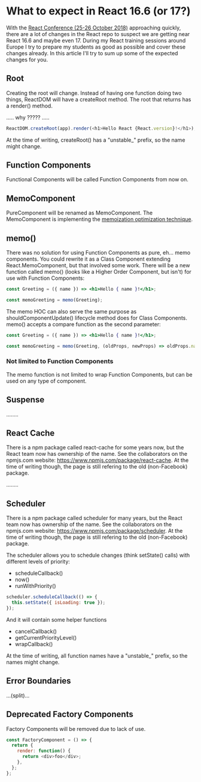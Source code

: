 # What to expect in React 16.6 (or 17?)

With the [React Conference (25-26 October 2018)](https://conf.reactjs.org/) approaching quickly, there are a lot of changes in the React repo to suspect we are getting near React 16.6 and maybe even 17. During my React training sessions around Europe I try to prepare my students as good as possible and cover these changes already. In this article I'll try to sum up some of the expected changes for you.

## Root

Creating the root will change. Instead of having one function doing two things, ReactDOM will have a createRoot method. The root that returns has a render() method.

..... why ????? .....

```js
ReactDOM.createRoot(app).render(<h1>Hello React {React.version}!</h1>);
```

At the time of writing, createRoot() has a "unstable_" prefix, so the name might change.

## Function Components

Functional Components will be called Function Components from now on.

## MemoComponent

PureComponent will be renamed as MemoComponent. The MemoComponent is implementing the [memoization optimization technique](https://en.wikipedia.org/wiki/Memoization).

## memo()

There was no solution for using Function Components as pure, eh... memo components. You could rewrite it as a Class Component extending React.MemoComponent, but that involved some work. There will be a new function called memo() (looks like a Higher Order Component, but isn't) for use with Function Components:

```jsx
const Greeting = ({ name }) => <h1>Hello { name }!</h1>;

const memoGreeting = memo(Greeting);
```

The memo HOC can also serve the same purpose as shouldComponentUpdate() lifecycle method does for Class Components. memo() accepts a compare function as the second parameter:

```jsx
const Greeting = ({ name }) => <h1>Hello { name }!</h1>;

const memoGreeting = memo(Greeting, (oldProps, newProps) => oldProps.name === newProps.name );
```

### Not limited to Function Components

The memo function is not limited to wrap Function Components, but can be used on any type of component.


## Suspense


........

## React Cache

There is a npm package called react-cache for some years now, but the React team now has ownership of the name. See the collaborators on the npmjs.com website: https://www.npmjs.com/package/react-cache. At the time of writing though, the page is still refering to the old (non-Facebook) package.

........


## Scheduler

There is a npm package called scheduler for many years, but the React team now has ownership of the name. See the collaborators on the npmjs.com website: https://www.npmjs.com/package/scheduler. At the time of writing though, the page is still refering to the old (non-Facebook) package.

The scheduler allows you to schedule changes (think setState() calls) with different levels of priority:

* scheduleCallback()
* now()
* runWithPriority()

```js
scheduler.scheduleCallback(() => {
  this.setState({ isLoading: true });
});
```

And it will contain some helper functions

* cancelCallback()
* getCurrentPriorityLevel()
* wrapCallback()

At the time of writing, all function names have a "unstable_" prefix, so the names might change.

## Error Boundaries

...(split)...

## Deprecated Factory Components

Factory Components will be removed due to lack of use.

```js
const FactoryComponent = () => {
  return {
    render: function() {
      return <div>foo</div>;
    },
  };
};
```
